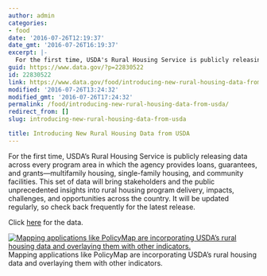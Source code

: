 ```yaml
---
author: admin
categories:
- food
date: '2016-07-26T12:19:37'
date_gmt: '2016-07-26T16:19:37'
excerpt: |-
  For the first time, USDA's Rural Housing Service is publicly releasing data across every program area in which the agency provides loans, guarantees, and grants — multifamily housing, single-family housing, and community facilities.
guid: https://www.data.gov/?p=22830522
id: 22830522
link: https://www.data.gov/food/introducing-new-rural-housing-data-from-usda/
modified: '2016-07-26T13:24:32'
modified_gmt: '2016-07-26T17:24:32'
permalink: /food/introducing-new-rural-housing-data-from-usda/
redirect_from: []
slug: introducing-new-rural-housing-data-from-usda

title: Introducing New Rural Housing Data from USDA
---
```


For the first time, USDA’s Rural Housing Service is publicly releasing data across every program area in which the agency provides loans, guarantees, and grants—multifamily housing, single-family housing, and community facilities. This set of data will bring stakeholders and the public unprecedented insights into rural housing program delivery, impacts, challenges, and opportunities across the country. It will be updated regularly, so check back frequently for the latest release.

Click [here](https://catalog.data.gov/organization/4ae51f6c-467a-4f9d-b40a-2c52e83c326a?bureauCode=005%3A55&_bureauCode_limit=0) for the data.

[![Mapping applications like PolicyMap are incorporating USDA’s rural housing data and overlaying them with other indicators.](https://s3.amazonaws.com/bsp-ocsit-prod-east-appdata/datagov/wordpress/2016/07/unnamed-1024x386.jpg)](https://www.policymap.com/)Mapping applications like PolicyMap are incorporating USDA’s rural housing data and overlaying them with other indicators.
